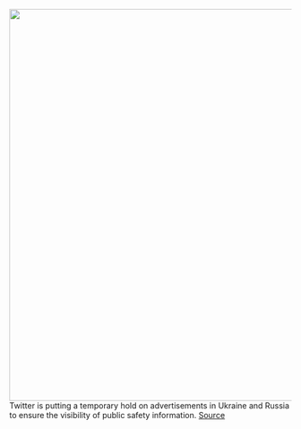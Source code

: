 <img src='https://cdn.vox-cdn.com/thumbor/PqJMba40tw2O15bd1Sh1LY55yIY=/0x0:2040x1360/1200x800/filters:focal(857x517:1183x843)/cdn.vox-cdn.com/uploads/chorus_image/image/70554351/acastro_170726_1777_0012.0.jpg' width='700px' /><br/>
Twitter is putting a temporary hold on advertisements in Ukraine and Russia to ensure the visibility of public safety information.
<a href='https://www.theverge.com/2022/2/26/22952128/twitter-pauses-ads-ukraine-russia-conflict'> Source <a/>